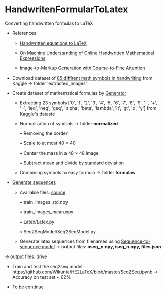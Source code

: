 # HandwritenFormularToLatex
Converting handwritten formulas to LaTeX

- References:
    + [Handwritten equations to LaTeX](http://opensourc.es/blog/he2latex)
    
    + [On Machine Understanding of Online Handwritten Mathematical Expressions](https://github.com/chimtrangbu/HandwritenFormularToLatex/blob/master/References/Online_handwritten_equations.pdf)
    
    + [Image-to-Markup Generation with Coarse-to-Fine Attention](http://lstm.seas.harvard.edu/latex/)


- Download dataset of [85 diffirent math symbols in handwriting](https://www.kaggle.com/xainano/handwrittenmathsymbols) from Kaggle 
    -> folder 'extracted_images'


- Create dataset of mathematical formulas by [Generator](https://github.com/chimtrangbu/HandwritenFormularToLatex/blob/master/generate.ipynb)
    
    + Extracting 23 symbols ['0', '1', '2', '3', '4', '5', '6', '7', '8', '9', '-', '+', '=', 'leq', 'neq', 'geq', 'alpha', 'beta', 'lambda', 'lt', 'gt', 'x', 'y'] from Kaggle's dataste
    
    + Normalization of symbols -> folder **normalized**
    
        • Removing the border
        
        • Scale to at most 40 × 40
        
        • Center the mass in a 48 × 48 image
        
        • Subtract mean and divide by standard deviation
    
    + Combining symbols to easy formula -> folder **formulas**
    
- [Generate sequences](https://github.com/chimtrangbu/HandwritenFormularToLatex/blob/master/generate_sequences.ipynb)
    + Available files: [source](https://github.com/Wikunia/HE2LaTeX) 
        
        • train_images_std.npy
        
        • train_images_mean.npy
        
        • Latex/Latex.py
        
        • Seq2SeqModel/Seq2SeqModel.py
    
    + Generate latex sequences from filenames using [Sequence-to-sequence model](https://github.com/chimtrangbu/HandwritenFormularToLatex/tree/master/Seq2SeqModel)
        -> output files: **oseq_n.npy, iseq_n.npy, files.json**
        
-> output files: [drive](https://drive.google.com/drive/folders/1qrbi1yu0b6IVh9sWkY3dTTPHWbuFEi57?usp=sharing)

- Train and test the seq2seq model: https://github.com/Wikunia/HE2LaTeX/blob/master/Seq2Seq.ipynb
    -> Accuracy on test set ~ 62%

- To be continue
